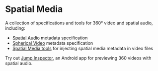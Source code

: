 # Spatial Media

A collection of specifications and tools for 360&deg; video and spatial audio, including:

- [Spatial Audio](docs/spatial-audio-rfc.md) metadata specification
- [Spherical Video](docs/spherical-video-rfc.md) metadata specification
- [Spatial Media tools](spatialmedia/) for injecting spatial media metadata in video files

Try out [Jump Inspector](https://goo.gl/sN20N6), an Android app for previewing 360 videos with spatial audio.
